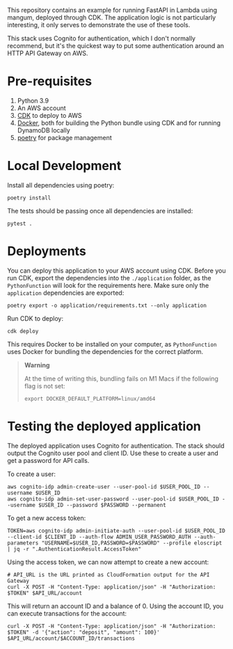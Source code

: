 This repository contains an example for running FastAPI in Lambda using mangum, deployed through CDK.
The application logic is not particularly interesting, it only serves to demonstrate the use of these tools.

This stack uses Cognito for authentication, which I don't normally recommend,
but it's the quickest way to put some authentication around an HTTP API Gateway
on AWS.

# Pre-requisites
1. Python 3.9
2. An AWS account
3. [CDK](https://aws.amazon.com/cdk/) to deploy to AWS
4. [Docker](https://www.docker.com/), both for building the Python bundle using CDK and for running DynamoDB locally
5. [poetry](https://python-poetry.org/) for package management

# Local Development

Install all dependencies using poetry:

```shell
poetry install
```

The tests should be passing once all dependencies are installed:

```shell
pytest .
```

# Deployments

You can deploy this application to your AWS account using CDK. Before you run CDK,
export the dependencies into the `./application` folder, as the `PythonFunction`
will look for the requirements here. Make sure only the `application` dependencies
are exported:

```shell
poetry export -o application/requirements.txt --only application
```

Run CDK to deploy:

```shell
cdk deploy
```

This requires Docker to be installed on your computer, as `PythonFunction`
uses Docker for bundling the dependencies for the correct platform.


> **Warning**
>
> At the time of writing this, bundling fails on M1 Macs if the following flag is not set:
> ```shell
> export DOCKER_DEFAULT_PLATFORM=linux/amd64
> ```

# Testing the deployed application

The deployed application uses Cognito for authentication. The stack should output
the Cognito user pool and client ID. Use these to create a user and get a password
for API calls.

To create a user:

```shell
aws cognito-idp admin-create-user --user-pool-id $USER_POOL_ID --username $USER_ID
aws cognito-idp admin-set-user-password --user-pool-id $USER_POOL_ID --username $USER_ID --password $PASSWORD --permanent
```

To get a new access token:

```shell
TOKEN=aws cognito-idp admin-initiate-auth --user-pool-id $USER_POOL_ID --client-id $CLIENT_ID --auth-flow ADMIN_USER_PASSWORD_AUTH --auth-parameters "USERNAME=$USER_ID,PASSWORD=$PASSWORD" --profile eloscript | jq -r ".AuthenticationResult.AccessToken"
```

Using the access token, we can now attempt to create a new account:

```shell
# API_URL is the URL printed as CloudFormation output for the API Gateway
curl -X POST -H "Content-Type: application/json" -H "Authorization: $TOKEN" $API_URL/account
```

This will return an account ID and a balance of 0. Using the account ID, you can
execute transactions for the account:

```shell
curl -X POST -H "Content-Type: application/json" -H "Authorization: $TOKEN" -d '{"action": "deposit", "amount": 100}' $API_URL/account/$ACCOUNT_ID/transactions
```
